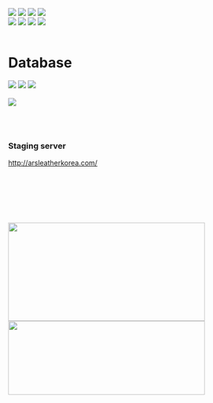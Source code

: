 <div>
  <!--Body-->
  

<img src="https://img.shields.io/badge/Java-000000?style=for-the-badge&logoColor=white"/>
<img src="https://img.shields.io/badge/JavaScript-000000?style=for-the-badge&logoColor=white"/>
<img src="https://img.shields.io/badge/HTML-000000?style=for-the-badge&logoColor=white"/>
<img src="https://img.shields.io/badge/CSS-000000?style=for-the-badge&logoColor=white"/>
<br>
<img src="https://img.shields.io/badge/Spring_Boot-000000?style=for-the-badge&labelColor=white"/>
<img src="https://img.shields.io/badge/Jsp-000000?style=for-the-badge&logoColor=white"/>
<img src="https://img.shields.io/badge/JPA-000000?style=for-the-badge&logoColor=white"/>
<img src="https://img.shields.io/badge/Hibernate_ORM-000000?style=for-the-badge&logoColor=white"/>
<br>
<br>

<h1>Database</h1>
<!-- 데이터베이스 -->
<img src="https://img.shields.io/badge/MariaDB-000000?style=for-the-badge&logoColor=white"/>
<img src="https://img.shields.io/badge/MySQL-000000?style=for-the-badge&logoColor=white"/>
<img src="https://img.shields.io/badge/PostgreSQL-000000?style=for-the-badge&logoColor=white"/>
<br>
<br>

<img src="https://img.shields.io/badge/Docker-000000?style=for-the-badge&logoColor=white"/>

<br/><br/>


### Staging server  
http://arsleatherkorea.com/

  <br/>

  <br/>
  <br/>
  <br/>
  <br/>

<!-- <a href="https://www.gitanimals.org/en_US?utm_medium=image&utm_source=PARKJAEGWON&utm_content=line"> -->
<img src="https://render.gitanimals.org/lines/PARKJAEGWON?pet-id=698115423339893793" width="400" height="200" /> <img src="https://github-readme-stats.vercel.app/api/top-langs/?username=PARKJAEGWON&layout=compact" width="400" height="150" />



<!-- </a> -->

</div>



<!--
**PARKJAEGWON/PARKJAEGWON** is a ✨ _special_ ✨ repository because its `README.md` (this file) appears on your GitHub profile.

Here are some ideas to get you started:

- 🔭 I’m currently working on ...
- 🌱 I’m currently learning ...
- 👯 I’m looking to collaborate on ...
- 🤔 I’m looking for help with ...
- 💬 Ask me about ...
- 📫 How to reach me: ...
- 😄 Pronouns: ...
- ⚡ Fun fact: ...
-->
